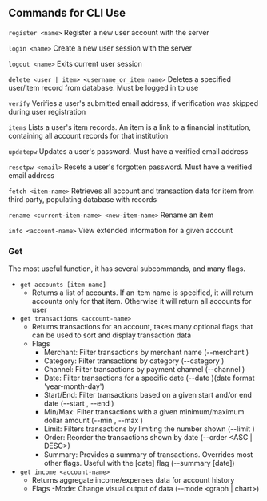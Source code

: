 ## Commands for CLI Use

`register <name>`
Register a new user account with the server

`login <name>`
Create a new user session with the server

`logout <name>`
Exits current user session

`delete <user | item> <username_or_item_name>`
Deletes a specified user/item record from database. Must be logged in to use

`verify`
Verifies a user's submitted email address, if verification was skipped during user registration 

`items` 
Lists a user's item records. An item is a link to a financial institution, containing all account records for that institution

`updatepw`
Updates a user's password. Must have a verified email address

`resetpw <email>`
Resets a user's forgotten password. Must have a verified email address

`fetch <item-name>`
Retrieves all account and transaction data for item from third party, populating database with records

`rename <current-item-name> <new-item-name>`
Rename an item 

`info <account-name>`
View extended information for a given account

### Get

The most useful function, it has several subcommands, and many flags.
- `get accounts [item-name]`
    - Returns a list of accounts. If an item name is specified, it will return accounts only for that item. Otherwise it will return all accounts for user
- `get transactions <account-name>`
    - Returns transactions for an account, takes many optional flags that can be used to sort and display transaction data
    - Flags
        - Merchant: Filter transactions by merchant name (--merchant <merchant-name>)
        - Category: Filter transactions by category (--category <category-type>)
        - Channel: Filter transactions by payment channel (--channel <channel-type>)
        - Date: Filter transactions for a specific date (--date <date>)(date format 'year-month-day')
        - Start/End: Filter transactions based on a given start and/or end date (--start <date>, --end <date>)
        - Min/Max: Filter transactions with a given minimum/maximum dollar amount (--min <amount>, --max <amount>)
        - Limit: Filters transactions by limiting the number shown (--limit <number>)
        - Order: Reorder the transactions shown by date (--order <ASC | DESC>)
        - Summary: Provides a summary of transactions. Overrides most other flags. Useful with the [date] flag (--summary [date])
- `get income <account-name>`
    - Returns aggregate income/expenses data for account history
    - Flags
        -Mode: Change visual output of data (--mode <graph | chart>)